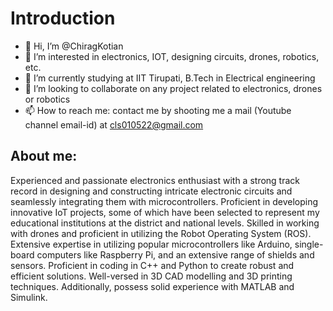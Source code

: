 # Introduction

- 👋 Hi, I’m @ChiragKotian
- 👀 I’m interested in electronics, IOT, designing circuits, drones, robotics, etc. 
- 🌱 I’m currently studying at IIT Tirupati, B.Tech in Electrical engineering
- 💞️ I’m looking to collaborate on any project related to electronics, drones or robotics
- 📫 How to reach me: contact me by shooting me a mail (Youtube channel email-id) at cls010522@gmail.com 


## About me:

Experienced and passionate electronics enthusiast with a strong track record in designing and constructing intricate electronic circuits and seamlessly integrating them with microcontrollers. Proficient in developing innovative IoT projects, some of which have been selected to represent my educational institutions at the district and national levels. Skilled in working with drones and proficient in utilizing the Robot Operating System (ROS). Extensive expertise in utilizing popular microcontrollers like Arduino, single-board computers like Raspberry Pi, and an extensive range of shields and sensors. Proficient in coding in C++ and Python to create robust and efficient solutions. Well-versed in 3D CAD modelling and 3D printing techniques. Additionally, possess solid experience with MATLAB and Simulink.
<!---
ChiragKotian/ChiragKotian is a ✨ special ✨ repository because its `README.md` (this file) appears on your GitHub profile.
You can click the Preview link to take a look at your changes.
--->
